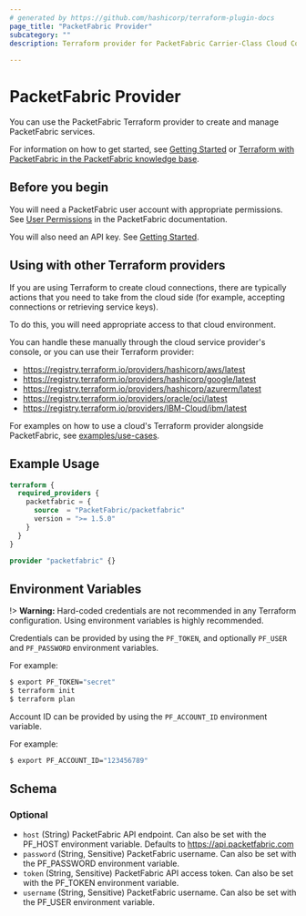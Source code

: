 ```yaml
---
# generated by https://github.com/hashicorp/terraform-plugin-docs
page_title: "PacketFabric Provider"
subcategory: ""
description: Terraform provider for PacketFabric Carrier-Class Cloud Connectivity (https://packetfabric.com/)
  
---
```


# PacketFabric Provider

You can use the PacketFabric Terraform provider to create and manage PacketFabric services. 

For information on how to get started, see [Getting Started](guides/getting_started) or [Terraform with PacketFabric in the PacketFabric knowledge base](https://docs.packetfabric.com/api/terraform/).

## Before you begin

You will need a PacketFabric user account with appropriate permissions. See [User Permissions](https://docs.packetfabric.com/admin/user/permissions/) in the PacketFabric documentation.

You will also need an API key. See [Getting Started](guides/getting_started). 

## Using with other Terraform providers

If you are using Terraform to create cloud connections, there are typically actions that you need to take from the cloud side (for example, accepting connections or retrieving service keys). 

To do this, you will need appropriate access to that cloud environment. 

You can handle these manually through the cloud service provider's console, or you can use their Terraform provider:

* https://registry.terraform.io/providers/hashicorp/aws/latest
* https://registry.terraform.io/providers/hashicorp/google/latest
* https://registry.terraform.io/providers/hashicorp/azurerm/latest
* https://registry.terraform.io/providers/oracle/oci/latest
* https://registry.terraform.io/providers/IBM-Cloud/ibm/latest


For examples on how to use a cloud's Terraform provider alongside PacketFabric, see [examples/use-cases](https://github.com/PacketFabric/terraform-provider-packetfabric/tree/main/examples/use-cases).

## Example Usage

```terraform
terraform {
  required_providers {
    packetfabric = {
      source  = "PacketFabric/packetfabric"
      version = ">= 1.5.0"
    }
  }
}

provider "packetfabric" {}
```


## Environment Variables

!> **Warning:** Hard-coded credentials are not recommended in any Terraform configuration. Using environment variables is highly recommended.

Credentials can be provided by using the `PF_TOKEN`, and optionally `PF_USER` and `PF_PASSWORD` environment variables.

For example:

```sh
$ export PF_TOKEN="secret"
$ terraform init
$ terraform plan
```

Account ID can be provided by using the `PF_ACCOUNT_ID` environment variable.

For example:

```sh
$ export PF_ACCOUNT_ID="123456789"
```

<!-- schema generated by tfplugindocs -->
## Schema

### Optional

- `host` (String) PacketFabric API endpoint. Can also be set with the PF_HOST environment variable. Defaults to https://api.packetfabric.com
- `password` (String, Sensitive) PacketFabric username. Can also be set with the PF_PASSWORD environment variable.
- `token` (String, Sensitive) PacketFabric API access token. Can also be set with the PF_TOKEN environment variable.
- `username` (String, Sensitive) PacketFabric username. Can also be set with the PF_USER environment variable.









